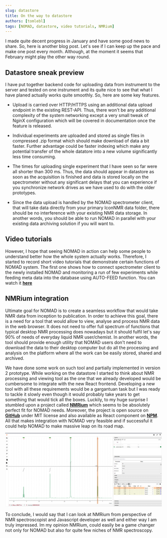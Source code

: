 ```yaml
---
slug: datastore
title: On the way to datastore
authors: [tomlebl]
tags: [NOMAD, datastore, video tutorials, NMRium]
---
```


I made quite decent progress in January and have some good news to share. So, here is another blog post. Let's see if I can keep up the pace and make one post every month. Although, at the moment it seems that February might play the other way round.

<!--truncate-->

## Datastore sneak preview

I have put together backend code for uploading data from instrument to the server and tested on one instrument and its quite nice to see that what I have planed actually works quite smoothly. So, here are some key features.

- Upload is carried over HTTP/HTTPS using an additional data upload endpoint in the existing REST-API. Thus, there won't be any additional complexity of the system networking except a very small tweak of NginX configuration which will be covered in documentation once the feature is released.

- Individual experiments are uploaded and stored as single files in compressed .zip format which should make download of data a bit faster. Further advantage could be faster indexing which make any potential transfer of the whole datatore into a new volume significantly less time consuming.

- The times for uploading single experiment that I have seen so far were all shorter than 300 ms. Thus, the data should appear in datastore as soon as the acquisition is finished and data is stored locally on the spectrometer without any significant delays that you can experience if you synchronize network drives as we have used to do with the older prototypes.

- Since the data upload is handled by the NOMAD spectrometer client, that will take data directly from your primary IconNMR data folder, there should be no interference with your existing NMR data storage. In another words, you should be able to run NOMAD in parallel with your existing data archiving solution if you will want to.

## Video tutorials

However, I hope that seeing NOMAD in action can help some people to understand better how the whole system actually works. Therefore, I started to record short video tutorials that demonstrate certain functions of NOMAD system. The first one shows how to connect spectrometer client to the newly installed NOMAD and monitoring a run of few experiments while feeding meta data into the database using AUTO-FEED function. You can watch it **[here](../docs/video-tutorials)**

## NMRium integration

Ultimate goal for NOMAD is to create a seamless workflow that would take NMR data from inception to publication. In order to achieve this goal, there is a need for a tool that would allow to view, analyse and process NMR data in the web browser. It does not need to offer full spectrum of functions that typical desktop NMR processing does nowadays but it should fulfil let's say 90% of needs of everyday liquid NMR user/chemist. In another words, the tool should provide enough utility that NOMAD users don't need to download the data to their desktop computer but do all the processing and analysis on the platform where all the work can be easily stored, shared and archived.

We have done some work on such tool and partially implemented in version 2 prototype. While working on the datastore I started to think about NMR processing and viewing tool as the one that we already developed would be cumbersome to integrate with the new React frontend. Developing a new tool with all these requirements would be a gargantuan task but I was ready to tackle it slowly even though it would probably take years to get something that would tick all the boxes. Luckily, to my huge surprise I stumbled upon a project called **[NMRium](https://www.nmrium.org/)** which seems to be absolutely perfect fit for NOMAD needs. Moreover, the project is open source on **[GitHub](https://github.com/cheminfo/nmrium)** under MIT license and also available as React component on **[NPM](https://www.npmjs.com/package/nmrium)**. All that makes integration with NOMAD very feasible and if successful it could help NOMAD to make massive leap on its road map.

![NMRium Screenshot](./NMRium.PNG)

To conclude, I would say that I can look at NMRium from perspective of NMR spectroscopist and Javascript developer as well and either way I am truly impressed. Im my opinion NMRium, could easily be a game changer not only for NOMAD but also for quite few niches of NMR spectroscopy.
